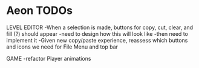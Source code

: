 Aeon TODOs
====

LEVEL EDITOR
	-When a selection is made, buttons for copy, cut, clear, and fill (?) should appear
		-need to design how this will look like
		-then need to implement it
	-Given new copy/paste experience, reassess which buttons and icons we need for File Menu and top bar

GAME
	-refactor Player animations
